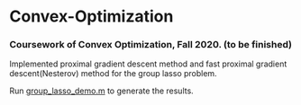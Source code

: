# Convex-Optimization
### Coursework of Convex Optimization, Fall 2020. (to be finished)

Implemented proximal gradient descent method and fast proximal gradient descent(Nesterov) method for the group lasso problem.

Run [group_lasso_demo.m](code/group_lasso_demo.m) to generate the results.
